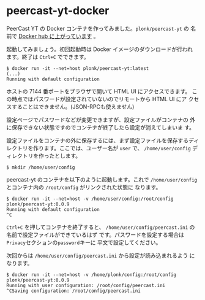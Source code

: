 # peercast-yt-docker

PeerCast YT の Docker コンテナを作ってみました。`plonk/peercast-yt` の
名前で
[Docker hub に上がっています](https://hub.docker.com/r/plonk/peercast-yt/)
。

起動してみましょう。初回起動時は Docker イメージのダウンロードが行われ
ます。終了は `Ctrl+C` でできます。

    $ docker run -it --net=host plonk/peercast-yt:latest
    (...)
    Running with default configuration

ホストの 7144 番ポートをブラウザで開いて HTML UI にアクセスできます。
この時点ではパスワードが設定されていないのでリモートから HTML UI にア
クセスすることはできません。(JSON-RPCも使えません)

設定ページでパスワードなどが変更できますが、設定ファイルがコンテナの
外に保存できない状態ですのでコンテナが終了したら設定が消えてしまいま
す。

設定ファイルをコンテナの外に保存するには、まず設定ファイルを保存するディ
レクトリを作ります。ここでは、ユーザー名が `user` で、
`/home/user/config` ディレクトリを作ったとします。

    $ mkdir /home/user/config

peercast-yt のコンテナを以下のように起動します。これで
`/home/user/config` とコンテナ内の `/root/config` がリンクされた状態に
なります。

    $ docker run -it --net=host -v /home/user/config:/root/config plonk/peercast-yt:0.0.9
    Running with default configuration
    ^C

`Ctrl+C` を押してコンテナを終了すると、
`/home/user/config/peercast.ini` の名前で設定ファイルができているはず
です。パスワードを設定する場合は`Privacy`セクションの`password`キーに
平文で設定してください。

次回からは `/home/user/config/peercast.ini` から設定が読み込まれるよう
になります。

    $ docker run -it --net=host -v /home/plonk/config:/root/config plonk/peercast-yt:0.0.9
    Running with user configuration: /root/config/peercast.ini
    ^CSaving configuration: /root/config/peercast.ini
